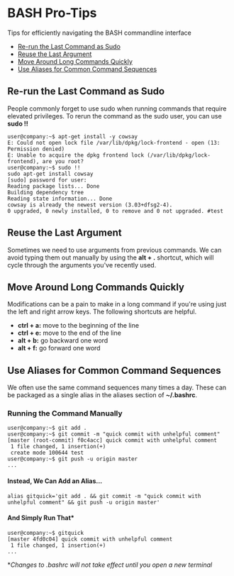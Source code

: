 # BASH Pro-Tips
Tips for efficiently navigating the BASH commandline interface
* [Re-run the Last Command as Sudo](#re-run-the-last-command-as-sudo)
* [Reuse the Last Argument](#reuse-the-last-argument)
* [Move Around Long Commands Quickly](#move-around-long-commands-quickly)
* [Use Aliases for Common Command Sequences](#use-aliases-for-common-command-sequences)

## Re-run the Last Command as Sudo
People commonly forget to use sudo when running commands that require elevated privileges. To rerun the command as the sudo user, you can use **sudo !!**

```console
user@company:~$ apt-get install -y cowsay
E: Could not open lock file /var/lib/dpkg/lock-frontend - open (13: Permission denied)
E: Unable to acquire the dpkg frontend lock (/var/lib/dpkg/lock-frontend), are you root?
user@company:~$ sudo !!
sudo apt-get install cowsay
[sudo] password for user: 
Reading package lists... Done
Building dependency tree       
Reading state information... Done
cowsay is already the newest version (3.03+dfsg2-4).
0 upgraded, 0 newly installed, 0 to remove and 0 not upgraded. #test
```
## Reuse the Last Argument 
Sometimes we need to use arguments from previous commands. We can avoid typing them out manually by using the **alt + .** shortcut, which will cycle through the arguments you've recently used. 

## Move Around Long Commands Quickly
Modifications can be a pain to make in a long command if you're using just the left and right arrow keys. The following shortcuts are helpful.

* **ctrl + a:** move to the beginning of the line
* **ctrl + e:** move to the end of the line
* **alt + b:** go backward one word
* **alt + f:** go forward one word

## Use Aliases for Common Command Sequences
We often use the same command sequences many times a day. These can be packaged as a single alias in the aliases section of **~/.bashrc**.

### Running the Command Manually
```console
user@company:~$ git add . 
user@company:~$ git commit -m "quick commit with unhelpful comment"
[master (root-commit) f0c4acc] quick commit with unhelpful comment
 1 file changed, 1 insertion(+)
 create mode 100644 test
user@company:~$ git push -u origin master
...
```

#### Instead, We Can Add an Alias...
```shell
alias gitquick='git add . && git commit -m "quick commit with unhelpful comment" && git push -u origin master'
```

#### And Simply Run That*
```console
user@company:~$ gitquick
[master 4fd0c04] quick commit with unhelpful comment
 1 file changed, 1 insertion(+)
...
```
\**Changes to .bashrc will not take effect until you open a new terminal*
